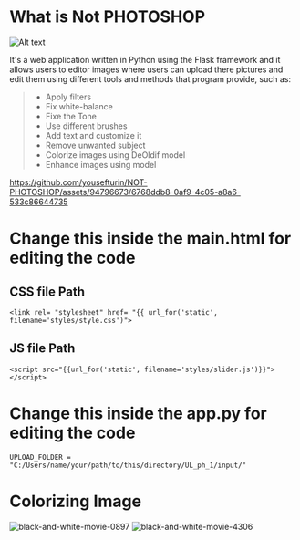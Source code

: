 # What is  **Not PHOTOSHOP**
<img title="a title" alt="Alt text" src="code/static/images/img_icons.png">

It's a web application written in Python using the Flask framework and it allows users to editor images where users can upload there pictures and edit them using different tools and methods that program provide, such as:
> 
>- Apply filters
>- Fix white-balance
>- Fixe the Tone
>- Use different brushes
>- Add text and customize it 
>- Remove unwanted subject
>- Colorize images using DeOldif model
>- Enhance images using  model

https://github.com/yousefturin/NOT-PHOTOSHOP/assets/94796673/6768ddb8-0af9-4c05-a8a6-533c86644735



# Change this inside the **main.html** for editing the code
## CSS file Path
```
<link rel= "stylesheet" href= "{{ url_for('static', filename='styles/style.css')">
```            
## JS file Path     
```
<script src="{{url_for('static', filename='styles/slider.js')}}"></script>                    
```            
# Change this inside the **app.py** for editing the code
```
UPLOAD_FOLDER =  "C:/Users/name/your/path/to/this/directory/UL_ph_1/input/"
```
# Colorizing Image
![black-and-white-movie-0897](https://github.com/yousefturin/NOT-PHOTOSHOP/assets/94796673/1f8cb417-3be3-4622-92ed-4972eb2c2a19)
![black-and-white-movie-4306](https://github.com/yousefturin/NOT-PHOTOSHOP/assets/94796673/9ea8c110-43a3-48ee-9f96-37af6926fdd3)


